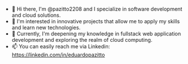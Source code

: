 - 👋 Hi there, I'm @pazitto2208 and I specialize in software development and cloud solutions.
- 👀 I'm interested in innovative projects that allow me to apply my skills and learn new technologies.
- 🌱 Currently, I'm deepening my knowledge in fullstack web application development and exploring the realm of cloud computing.
- 📫 You can easily reach me via Linkedin: https://linkedin.com/in/eduardopazitto
